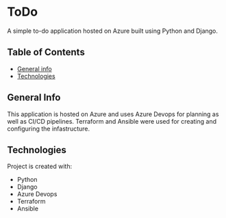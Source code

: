 # ToDo

A simple to-do application hosted on Azure built using Python and Django.

## Table of Contents
* [General info](#general-info)
* [Technologies](#technologies)
<!-- * [Setup](#setup) -->

## General Info
This application is hosted on Azure and uses Azure Devops for planning as well as CI/CD pipelines.
Terraform and Ansible were used for creating and configuring the infastructure.

## Technologies
Project is created with:
* Python
* Django
* Azure Devops
* Terraform
* Ansible

